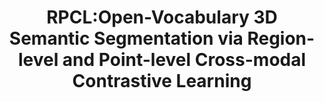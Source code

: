 # 
<div align="center">

<h1>RPCL:Open-Vocabulary 3D Semantic Segmentation via Region-level and Point-level Cross-modal Contrastive Learning</h1>
</div>
